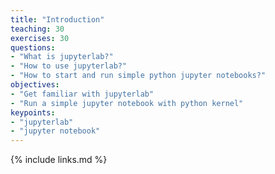```yaml
---
title: "Introduction"
teaching: 30
exercises: 30
questions:
- "What is jupyterlab?"
- "How to use jupyterlab?"
- "How to start and run simple python jupyter notebooks?"
objectives:
- "Get familiar with jupyterlab"
- "Run a simple jupyter notebook with python kernel"
keypoints:
- "jupyterlab"
- "jupyter notebook"
---
```


{% include links.md %}

